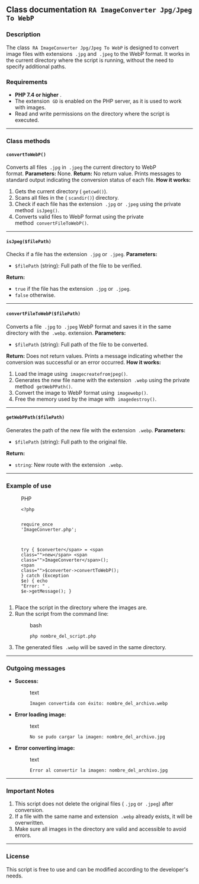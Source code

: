 <h2><span>Class documentation </span><code>RA ImageConverter Jpg/Jpeg To WebP</code></h2>
<h3><span>Description</span></h3>
<span>The class  </span><code>RA ImageConverter Jpg/Jpeg To WebP</code><span> is designed to convert image files with extensions  </span><code>.jpg</code><span> and  </span><code>.jpeg</code><span> to the WebP format. It works in the current directory where the script is running, without the need to specify additional paths.</span>
<h3><span>Requirements</span></h3>
<ul>
 	<li><strong><span>PHP 7.4 or higher</span></strong><span> .</span></li>
 	<li><span>The extension  </span><code>GD</code><span> is enabled on the PHP server, as it is used to work with images.</span></li>
 	<li><span>Read and write permissions on the directory where the script is executed.</span></li>
</ul>

<hr />

<h3><span>Class methods</span></h3>
<h4><code>convertToWebP()</code></h4>
<span>Converts all files  </span><code>.jpg</code><span> in  </span><code>.jpeg</code><span> the current directory to WebP format. </span><strong><span>Parameters:</span></strong><span> None. </span><strong><span>Return:</span></strong><span> No return value. Prints messages to standard output indicating the conversion status of each file. </span><strong><span>How it works:</span></strong>
<ol>
 	<li><span>Gets the current directory ( </span><code>getcwd()</code><span>).</span></li>
 	<li><span>Scans all files in the ( </span><code>scandir()</code><span>) directory.</span></li>
 	<li><span>Check if each file has the extension  </span><code>.jpg</code><span> or  </span><code>.jpeg</code><span> using the private method  </span><code>isJpeg()</code><span>.</span></li>
 	<li><span>Converts valid files to WebP format using the private method  </span><code>convertFileToWebP()</code><span>.</span></li>
</ol>

<hr />

<h4><code>isJpeg($filePath)</code></h4>
<span>Checks if a file has the extension  </span><code>.jpg</code><span> or  </span><code>.jpeg</code><span>. </span><strong><span>Parameters:</span></strong>
<ul>
 	<li><code>$filePath</code><span> (string): Full path of the file to be verified.</span></li>
</ul>
<strong><span>Return:</span></strong>
<ul>
 	<li><code>true</code><span> if the file has the extension  </span><code>.jpg</code><span> or  </span><code>.jpeg</code><span>.</span></li>
 	<li><code>false</code><span> otherwise.</span></li>
</ul>

<hr />

<h4><code>convertFileToWebP($filePath)</code></h4>
<span>Converts a file  </span><code>.jpg</code><span> to  </span><code>.jpeg</code><span> WebP format and saves it in the same directory with the  </span><code>.webp</code><span>. extension. </span><strong><span>Parameters:</span></strong>
<ul>
 	<li><code>$filePath</code><span> (string): Full path of the file to be converted.</span></li>
</ul>
<strong><span>Return:</span></strong><span> Does not return values. Prints a message indicating whether the conversion was successful or an error occurred. </span><strong><span>How it works:</span></strong>
<ol>
 	<li><span>Load the image using  </span><code>imagecreatefromjpeg()</code><span>.</span></li>
 	<li><span>Generates the new file name with the extension  </span><code>.webp</code><span> using the private method  </span><code>getWebPPath()</code><span>.</span></li>
 	<li><span>Convert the image to WebP format using  </span><code>imagewebp()</code><span>.</span></li>
 	<li><span>Free the memory used by the image with  </span><code>imagedestroy()</code><span>.</span></li>
</ol>

<hr />

<h4><code>getWebPPath($filePath)</code></h4>
<span>Generates the path of the new file with the extension  </span><code>.webp</code><span>. </span><strong><span>Parameters:</span></strong>
<ul>
 	<li><code>$filePath</code><span> (string): Full path to the original file.</span></li>
</ul>
<strong><span>Return:</span></strong>
<ul>
 	<li><code>string</code><span>: New route with the extension  </span><code>.webp</code><span>.</span></li>
</ul>

<hr />

<h3><span>Example of use</span></h3>
<figure class="" aria-labelledby=" ">
<div class=""><span id=" " class=""><span>PHP</span></span> </div>
<div class="">
<div class=""></div>
</div>
<div class="">
<pre class="" tabindex="0"><code class=""><span class="">&lt;?php</span>

<span class="">require_once</span> <span class="">'ImageConverter.php'</span>;

<span class="">try</span> {
    <span class="">$converter</span> = <span class="">new</span> <span class="">ImageConverter</span>();
    <span class="">$converter</span>-&gt;<span class="">convertToWebP</span>();
} <span class="">catch</span> (<span class="">Exception</span> <span class="">$e</span>) {
    <span class="">echo</span> <span class="">"Error: "</span> . <span class="">$e</span>-&gt;<span class="">getMessage</span>();
}
</code></pre>
</div></figure>
<ol>
 	<li><span>Place the script in the directory where the images are.</span></li>
 	<li><span>Run the script from the command line:</span>
<figure class="" aria-labelledby=" ">
<div class=""><span id=":r3m:" class=""><span>bash</span></span> </div>
<div class="">
<div class=""></div>
</div>
<div class="">
<pre class="" tabindex="0"><code class="">php nombre_del_script.php
</code></pre>
</div></figure>
</li>
 	<li><span>The generated files  </span><code>.webp</code><span> will be saved in the same directory.</span></li>
</ol>

<hr />

<h3><span>Outgoing messages</span></h3>
<ul>
 	<li><strong><span>Success:</span></strong>
<figure class="" aria-labelledby=" ">
<div class=""><span id=":r3s:" class=""><span>text</span></span> </div>
<div class="">
<div class=""></div>
</div>
<div class="">
<pre class="" tabindex="0"><code class="">Imagen convertida con éxito: nombre_del_archivo.webp
</code></pre>
</div></figure>
</li>
 	<li><strong><span>Error loading image:</span></strong>
<figure class="" aria-labelledby=":r42:">
<div class=""><span id=" " class=""><span>text</span></span> </div>
<div class="">
<div class=""></div>
</div>
<div class="">
<pre class="" tabindex="0"><code class="">No se pudo cargar la imagen: nombre_del_archivo.jpg
</code></pre>
</div></figure>
</li>
 	<li><strong><span>Error converting image:</span></strong>
<figure class="" aria-labelledby=" ">
<div class=""><span id=":r48:" class=""><span>text</span></span> </div>
<div class="">
<div class=""></div>
</div>
<div class="">
<pre class="" tabindex="0"><code class="">Error al convertir la imagen: nombre_del_archivo.jpg
</code></pre>
</div></figure>
</li>
</ul>

<hr />

<h3><span>Important Notes</span></h3>
<ol>
 	<li><span>This script does not delete the original files ( </span><code>.jpg</code><span> or  </span><code>.jpeg</code><span>) after conversion.</span></li>
 	<li><span>If a file with the same name and extension  </span><code>.webp</code><span> already exists, it will be overwritten.</span></li>
 	<li><span>Make sure all images in the directory are valid and accessible to avoid errors.</span></li>
</ol>

<hr />

<h3><span>License</span></h3>
<span>This script is free to use and can be modified according to the developer's needs.</span>
